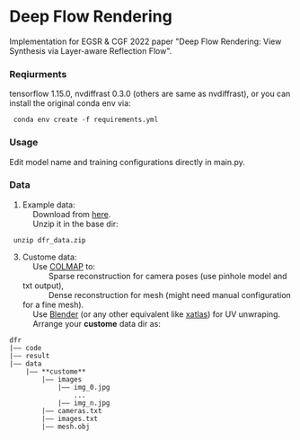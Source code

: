 # Deep Flow Rendering

Implementation for EGSR &amp; CGF 2022 paper "Deep Flow Rendering: View Synthesis via Layer-aware Reflection Flow".

### Reqiurments
tensorflow 1.15.0, nvdiffrast 0.3.0 (others are same as nvdiffrast), or you can install the original conda env via:
<pre><code> conda env create -f requirements.yml </pre></code>


### Usage
Edit model name and training configurations directly in main.py.

### Data
1. Example data: 
</br>&emsp;  Download from [here](https://github.com/turandai/dfr).
</br>&emsp;  Unzip it in the base dir:
<pre><code> unzip dfr_data.zip </pre></code>
3. Custome data: 
</br>&emsp;  Use [COLMAP](https://github.com/colmap/colmap) to:
</br>&emsp;&emsp;&emsp;  Sparse reconstruction for camera poses (use pinhole model and txt output),
</br>&emsp;&emsp;&emsp;  Dense reconstruction for mesh (might need manual configuration for a fine mesh).
</br>&emsp;  Use [Blender](https://www.blender.org/) (or any other equivalent like [xatlas](https://github.com/jpcy/xatlas)) for UV unwraping.
</br>&emsp;  Arrange your **custome** data dir as:
```
dfr
|—— code
|—— result
|—— data
    |—— **custome**
        |—— images
            |—— img_0.jpg
                ...
            |—— img_n.jpg
        |—— cameras.txt
        |—— images.txt
        |—— mesh.obj
```
